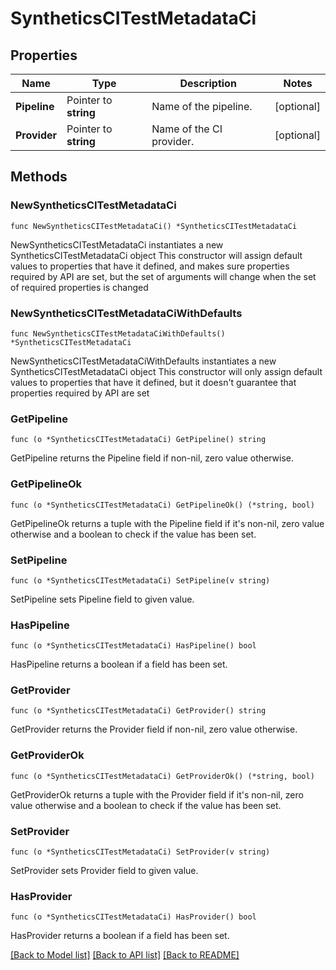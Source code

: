 # SyntheticsCITestMetadataCi

## Properties

Name | Type | Description | Notes
------------ | ------------- | ------------- | -------------
**Pipeline** | Pointer to **string** | Name of the pipeline. | [optional] 
**Provider** | Pointer to **string** | Name of the CI provider. | [optional] 

## Methods

### NewSyntheticsCITestMetadataCi

`func NewSyntheticsCITestMetadataCi() *SyntheticsCITestMetadataCi`

NewSyntheticsCITestMetadataCi instantiates a new SyntheticsCITestMetadataCi object
This constructor will assign default values to properties that have it defined,
and makes sure properties required by API are set, but the set of arguments
will change when the set of required properties is changed

### NewSyntheticsCITestMetadataCiWithDefaults

`func NewSyntheticsCITestMetadataCiWithDefaults() *SyntheticsCITestMetadataCi`

NewSyntheticsCITestMetadataCiWithDefaults instantiates a new SyntheticsCITestMetadataCi object
This constructor will only assign default values to properties that have it defined,
but it doesn't guarantee that properties required by API are set

### GetPipeline

`func (o *SyntheticsCITestMetadataCi) GetPipeline() string`

GetPipeline returns the Pipeline field if non-nil, zero value otherwise.

### GetPipelineOk

`func (o *SyntheticsCITestMetadataCi) GetPipelineOk() (*string, bool)`

GetPipelineOk returns a tuple with the Pipeline field if it's non-nil, zero value otherwise
and a boolean to check if the value has been set.

### SetPipeline

`func (o *SyntheticsCITestMetadataCi) SetPipeline(v string)`

SetPipeline sets Pipeline field to given value.

### HasPipeline

`func (o *SyntheticsCITestMetadataCi) HasPipeline() bool`

HasPipeline returns a boolean if a field has been set.

### GetProvider

`func (o *SyntheticsCITestMetadataCi) GetProvider() string`

GetProvider returns the Provider field if non-nil, zero value otherwise.

### GetProviderOk

`func (o *SyntheticsCITestMetadataCi) GetProviderOk() (*string, bool)`

GetProviderOk returns a tuple with the Provider field if it's non-nil, zero value otherwise
and a boolean to check if the value has been set.

### SetProvider

`func (o *SyntheticsCITestMetadataCi) SetProvider(v string)`

SetProvider sets Provider field to given value.

### HasProvider

`func (o *SyntheticsCITestMetadataCi) HasProvider() bool`

HasProvider returns a boolean if a field has been set.


[[Back to Model list]](../README.md#documentation-for-models) [[Back to API list]](../README.md#documentation-for-api-endpoints) [[Back to README]](../README.md)


